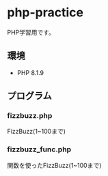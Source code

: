 # php-practice
PHP学習用です。

## 環境
- PHP 8.1.9

## プログラム
### fizzbuzz.php
FizzBuzz(1~100まで)

### fizzbuzz_func.php
関数を使ったFizzBuzz(1~100まで)
